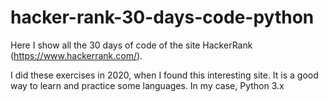 # hacker-rank-30-days-code-python

Here I show all the 30 days of code of the site HackerRank (https://www.hackerrank.com/).

I did these exercises in 2020, when I found this interesting site. It is a good way to learn and practice some languages. In my case, Python 3.x
